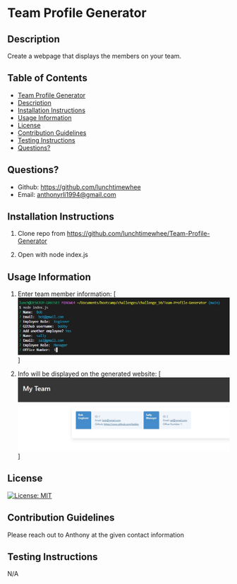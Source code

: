 # Team Profile Generator

## Description
Create a webpage that displays the members on your team.

## Table of Contents
 - [Team Profile Generator](#team-profile-generator)
 - [Description](#description)
 - [Installation Instructions](#installation-instructions)
 - [Usage Information](#usage-information)
 - [License](#license)
 - [Contribution Guidelines](#contribution-guidelines)
 - [Testing Instructions](#testing-instructions)
 - [Questions?](#questions)


## Questions?
- Github: https://github.com/lunchtimewhee 
- Email: anthonyrli1994@gmail.com

## Installation Instructions
1. Clone repo from https://github.com/lunchtimewhee/Team-Profile-Generator

2. Open with node index.js

## Usage Information
1. Enter team member information:
[![step1](./images/step1.JPG)]

2. Info will be displayed on the generated website:
[![step2](./images/step2.JPG)]

## License
[![License: MIT](https://img.shields.io/badge/License-MIT-yellow.svg)](https://opensource.org/licenses/MIT)

## Contribution Guidelines
Please reach out to Anthony at the given contact information

## Testing Instructions
N/A


